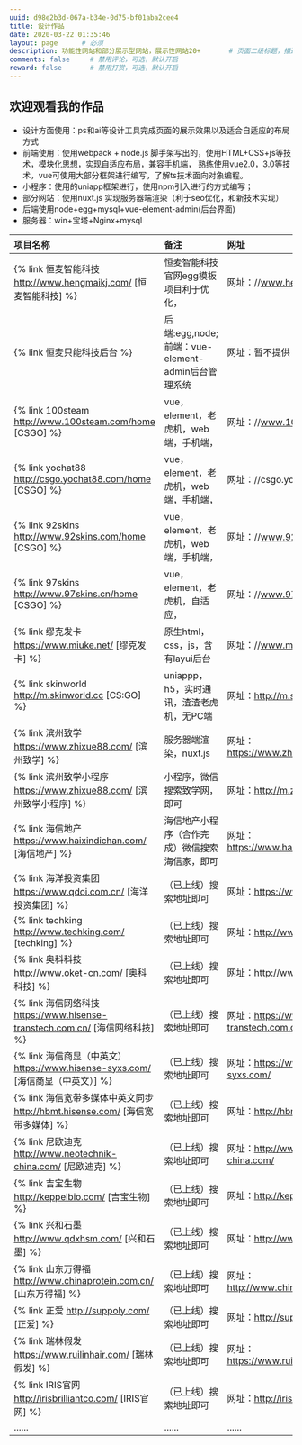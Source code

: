 ```yaml
---
uuid: d98e2b3d-067a-b34e-0d75-bf01aba2cee4
title: 设计作品
date: 2020-03-22 01:35:46
layout: page      # 必须
description: 功能性网站和部分展示型网站，展示性网站20+       # 页面二级标题，描述性文字
comments: false     # 禁用评论，可选，默认开启
reward: false       # 禁用打赏，可选，默认开启
---
```


## 欢迎观看我的作品  
- 设计方面使用：ps和ai等设计工具完成页面的展示效果以及适合自适应的布局方式 
- 前端使用：使用webpack + node.js 脚手架写出的，使用HTML+CSS+js等技术，模块化思想，实现自适应布局，兼容手机端，
  熟练使用vue2.0，3.0等技术，vue可使用大部分框架进行编写，了解ts技术面向对象编程。
- 小程序：使用的uniapp框架进行，使用npm引入进行的方式编写；
- 部分网站：使用nuxt.js 实现服务器端渲染（利于seo优化，和新技术实现） 
- 后端使用node+egg+mysql+vue-element-admin(后台界面)
- 服务器：win+宝塔+Nginx+mysql

| 项目名称 | 备注 | 网址 |
| :-----  | :----      | :---- |
| {% link 恒麦智能科技 http://www.hengmaikj.com/ [恒麦智能科技] %} | 恒麦智能科技官网egg模板项目利于优化， | 网址：//www.hengmaikj.com/ |
| {% link 恒麦只能科技后台  %} | 后端:egg,node; 前端：vue-element-admin后台管理系统 | 网址：暂不提供 |
| {% link 100steam http://www.100steam.com/home [CSGO] %} | vue，element，老虎机，web端，手机端， | 网址：//www.100steam.com/ |
| {% link yochat88 http://csgo.yochat88.com/home [CSGO] %} | vue，element，老虎机，web端，手机端， | 网址：//csgo.yochat88.com/ |
| {% link 92skins http://www.92skins.com/home [CSGO] %} | vue，element，老虎机，web端，手机端， | 网址：//www.92skins.com/ |
| {% link 97skins http://www.97skins.cn/home [CSGO] %} | vue，element，老虎机，自适应， | 网址：//www.97skins.cn/ |
| {% link 缪克发卡 https://www.miuke.net/ [缪克发卡] %} | 原生html，css，js，含有layui后台 | 网址：//www.miuke.net/ |
| {% link skinworld http://m.skinworld.cc [CS:GO] %} | uniappp，h5，实时通讯，渣渣老虎机，无PC端 | 网址：http://m.skinworld.cc |
| {% link 滨州致学 https://www.zhixue88.com/ [滨州致学] %} | 服务器端渲染，nuxt.js | 网址：https://www.zhixue88.com/ |
| {% link 滨州致学小程序 https://www.zhixue88.com/ [滨州致学小程序] %} | 小程序，微信搜索致学网，即可 | 网址：http://m.zhixue88.com/ |
| {% link 海信地产 https://www.haixindichan.com/ [海信地产] %} | 海信地产小程序（合作完成）微信搜索海信家，即可 | 网址：https://www.haixindichan.com/ |
| {% link 海洋投资集团 https://www.qdoi.com.cn/ [海洋投资集团] %} | （已上线）搜索地址即可 | 网址：https://www.qdoi.com.cn/ |
| {% link techking http://www.techking.com/ [techking] %} | （已上线）搜索地址即可 | 网址：http://www.techking.com/ |
| {% link 奥科科技 http://www.oket-cn.com/ [奥科科技] %} | （已上线）搜索地址即可 | 网址：http://www.oket-cn.com/ |
| {% link 海信网络科技 https://www.hisense-transtech.com.cn/ [海信网络科技] %} | （已上线）搜索地址即可 | 网址：https://www.hisense-transtech.com.cn/ |
| {% link 海信商显（中英文） https://www.hisense-syxs.com/ [海信商显（中英文）] %} | （已上线）搜索地址即可 | 网址：https://www.hisense-syxs.com/ |
| {% link 海信宽带多媒体中英文同步 http://hbmt.hisense.com/ [海信宽带多媒体] %} | （已上线）搜索地址即可 | 网址：http://hbmt.hisense.com/ |
| {% link 尼欧迪克 http://www.neotechnik-china.com/ [尼欧迪克] %} | （已上线）搜索地址即可 | 网址：http://www.neotechnik-china.com/ |
| {% link 吉宝生物 http://keppelbio.com/ [吉宝生物] %} | （已上线）搜索地址即可 | 网址：http://keppelbio.com/ |
| {% link 兴和石墨 http://www.qdxhsm.com/ [兴和石墨] %} | （已上线）搜索地址即可 | 网址：http://www.qdxhsm.com/ |
| {% link 山东万得福 http://www.chinaprotein.com.cn/ [山东万得福] %} | （已上线）搜索地址即可 | 网址：http://www.chinaprotein.com.cn/ |
| {% link 正爱 http://suppoly.com/ [正爱] %} | （已上线）搜索地址即可 | 网址：http://suppoly.com/ |
| {% link 瑞林假发 https://www.ruilinhair.com/ [瑞林假发] %}| （已上线）搜索地址即可 | 网址：https://www.ruilinhair.com/ |
| {% link IRIS官网 http://irisbrilliantco.com/ [IRIS官网] %}| （已上线）搜索地址即可 | 网址：http://irisbrilliantco.com/ |
| ......| ...... | ...... |
